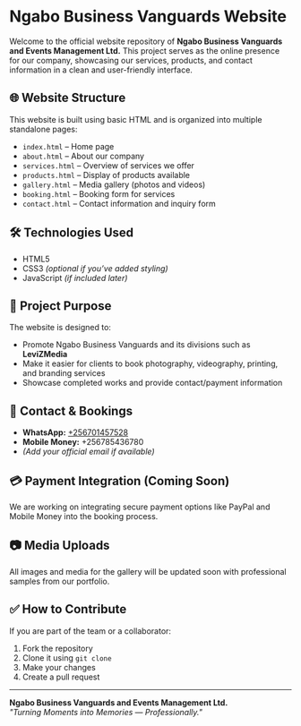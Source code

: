 # Ngabo Business Vanguards Website

Welcome to the official website repository of **Ngabo Business Vanguards and Events Management Ltd.** This project serves as the online presence for our company, showcasing our services, products, and contact information in a clean and user-friendly interface.

## 🌐 Website Structure

This website is built using basic HTML and is organized into multiple standalone pages:

- `index.html` – Home page  
- `about.html` – About our company  
- `services.html` – Overview of services we offer  
- `products.html` – Display of products available  
- `gallery.html` – Media gallery (photos and videos)  
- `booking.html` – Booking form for services  
- `contact.html` – Contact information and inquiry form  

## 🛠️ Technologies Used

- HTML5  
- CSS3 *(optional if you’ve added styling)*  
- JavaScript *(if included later)*

## 🧾 Project Purpose

The website is designed to:

- Promote Ngabo Business Vanguards and its divisions such as **LeviZMedia**
- Make it easier for clients to book photography, videography, printing, and branding services
- Showcase completed works and provide contact/payment information

## 📲 Contact & Bookings

- **WhatsApp:** [+256701457528](https://wa.me/256701457528)  
- **Mobile Money:** +256785436780  
- *(Add your official email if available)*

## 💳 Payment Integration (Coming Soon)

We are working on integrating secure payment options like PayPal and Mobile Money into the booking process.

## 📷 Media Uploads

All images and media for the gallery will be updated soon with professional samples from our portfolio.

## ✅ How to Contribute

If you are part of the team or a collaborator:

1. Fork the repository  
2. Clone it using `git clone`  
3. Make your changes  
4. Create a pull request  

---

**Ngabo Business Vanguards and Events Management Ltd.**  
*"Turning Moments into Memories — Professionally."*

